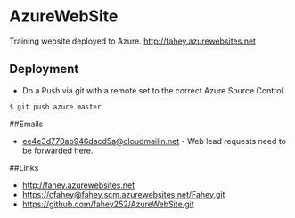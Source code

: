 # AzureWebSite
Training website deployed to Azure.  <http://fahey.azurewebsites.net>

## Deployment
  * Do a Push via git with a remote set to the correct Azure Source Control.
  ```bash
  $ git push azure master
  ```

##Emails
  * ee4e3d770ab946dacd5a@cloudmailin.net - Web lead requests need to be forwarded here.

##Links
  * <http://fahey.azurewebsites.net>
  * <https://cfahey@fahey.scm.azurewebsites.net/Fahey.git>
  * <https://github.com/fahey252/AzureWebSite.git>